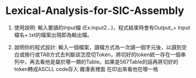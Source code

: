 # Lexical-Analysis-for-SIC-Assembly



1.	使用說明:
輸入要讀的Input檔 (Ex:input2…)，程式結束時會有Output_+ Input檔名+.txt的檔案出現即為輸出檔。


2. 說明你的程式設計:
輸入一個檔案，讀檔方式為一次讀一個字元後，以讀到空白或換行或TAB方式去判斷該怎麼切Token，將切好的token統一存在一個串列中，再去看他是屬於哪一類的Table。如果是567Table的話再將切好的token轉成ASCLL code存入 雜湊表裡面 在印出來看他在哪一格 
